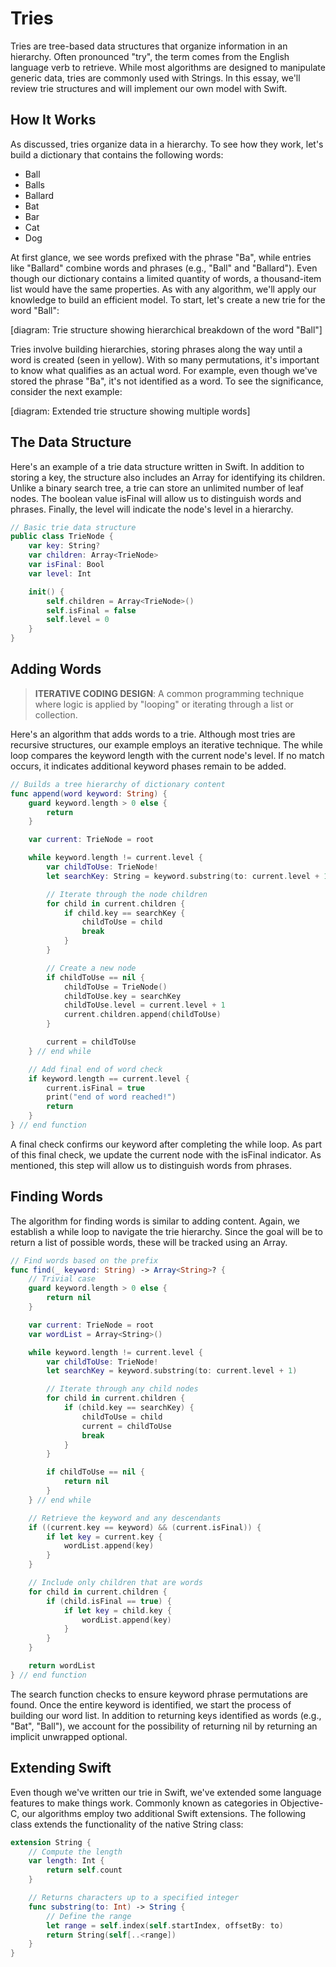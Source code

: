 # Tries

Tries are tree-based data structures that organize information in an hierarchy. Often pronounced "try", the term comes from the English language verb to retrieve. While most algorithms are designed to manipulate generic data, tries are commonly used with Strings. In this essay, we'll review trie structures and will implement our own model with Swift.

## How It Works

As discussed, tries organize data in a hierarchy. To see how they work, let's build a dictionary that contains the following words:

- Ball
- Balls
- Ballard
- Bat
- Bar
- Cat
- Dog

At first glance, we see words prefixed with the phrase "Ba", while entries like "Ballard" combine words and phrases (e.g., "Ball" and "Ballard"). Even though our dictionary contains a limited quantity of words, a thousand-item list would have the same properties. As with any algorithm, we'll apply our knowledge to build an efficient model. To start, let's create a new trie for the word "Ball":

[diagram: Trie structure showing hierarchical breakdown of the word "Ball"]

Tries involve building hierarchies, storing phrases along the way until a word is created (seen in yellow). With so many permutations, it's important to know what qualifies as an actual word. For example, even though we've stored the phrase "Ba", it's not identified as a word. To see the significance, consider the next example:

[diagram: Extended trie structure showing multiple words]

## The Data Structure

Here's an example of a trie data structure written in Swift. In addition to storing a key, the structure also includes an Array for identifying its children. Unlike a binary search tree, a trie can store an unlimited number of leaf nodes. The boolean value isFinal will allow us to distinguish words and phrases. Finally, the level will indicate the node's level in a hierarchy.

```swift
// Basic trie data structure
public class TrieNode {
    var key: String?
    var children: Array<TrieNode>
    var isFinal: Bool
    var level: Int

    init() {
        self.children = Array<TrieNode>()
        self.isFinal = false
        self.level = 0
    }
}
```

## Adding Words

> **ITERATIVE CODING DESIGN**: A common programming technique where logic is applied by "looping" or iterating through a list or collection.

Here's an algorithm that adds words to a trie. Although most tries are recursive structures, our example employs an iterative technique. The while loop compares the keyword length with the current node's level. If no match occurs, it indicates additional keyword phases remain to be added.

```swift
// Builds a tree hierarchy of dictionary content
func append(word keyword: String) {
    guard keyword.length > 0 else {
        return
    }

    var current: TrieNode = root

    while keyword.length != current.level {
        var childToUse: TrieNode!
        let searchKey: String = keyword.substring(to: current.level + 1)

        // Iterate through the node children
        for child in current.children {
            if child.key == searchKey {
                childToUse = child
                break
            }
        }

        // Create a new node
        if childToUse == nil {
            childToUse = TrieNode()
            childToUse.key = searchKey
            childToUse.level = current.level + 1
            current.children.append(childToUse)
        }

        current = childToUse
    } // end while

    // Add final end of word check
    if keyword.length == current.level {
        current.isFinal = true
        print("end of word reached!")
        return
    }
} // end function
```

A final check confirms our keyword after completing the while loop. As part of this final check, we update the current node with the isFinal indicator. As mentioned, this step will allow us to distinguish words from phrases.

## Finding Words

The algorithm for finding words is similar to adding content. Again, we establish a while loop to navigate the trie hierarchy. Since the goal will be to return a list of possible words, these will be tracked using an Array.

```swift
// Find words based on the prefix
func find(_ keyword: String) -> Array<String>? {
    // Trivial case
    guard keyword.length > 0 else {
        return nil
    }

    var current: TrieNode = root
    var wordList = Array<String>()

    while keyword.length != current.level {
        var childToUse: TrieNode!
        let searchKey = keyword.substring(to: current.level + 1)

        // Iterate through any child nodes
        for child in current.children {
            if (child.key == searchKey) {
                childToUse = child
                current = childToUse
                break
            }
        }

        if childToUse == nil {
            return nil
        }
    } // end while

    // Retrieve the keyword and any descendants
    if ((current.key == keyword) && (current.isFinal)) {
        if let key = current.key {
            wordList.append(key)
        }
    }

    // Include only children that are words
    for child in current.children {
        if (child.isFinal == true) {
            if let key = child.key {
                wordList.append(key)
            }
        }
    }

    return wordList
} // end function
```

The search function checks to ensure keyword phrase permutations are found. Once the entire keyword is identified, we start the process of building our word list. In addition to returning keys identified as words (e.g., "Bat", "Ball"), we account for the possibility of returning nil by returning an implicit unwrapped optional.

## Extending Swift

Even though we've written our trie in Swift, we've extended some language features to make things work. Commonly known as categories in Objective-C, our algorithms employ two additional Swift extensions. The following class extends the functionality of the native String class:

```swift
extension String {
    // Compute the length
    var length: Int {
        return self.count
    }

    // Returns characters up to a specified integer
    func substring(to: Int) -> String {
        // Define the range
        let range = self.index(self.startIndex, offsetBy: to)
        return String(self[..<range])
    }
}
```
